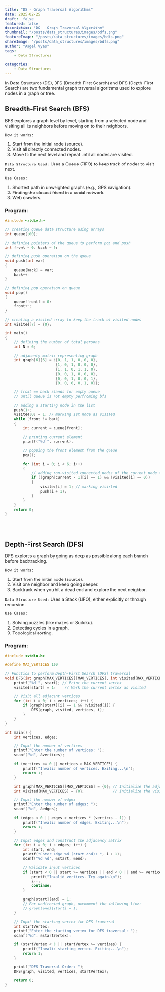 ```yaml
---
title: "DS - Graph Traversal Algorithms"
date: 2025-02-25
draft:  false
featured: false  
description: "DS - Graph Traversal Algorithm"
thumbnail: "/posts/data_structures/images/bdfs.png"
featureImage: "/posts/data_structures/images/bdfs.png" 
shareImage: "/posts/data_structures/images/bdfs.png"
author: "Angel Vyas"
tags:
    - Data Structures
          
categories:     
    - Data Structures
---
```

In Data Structures (DS), BFS (Breadth-First Search) and DFS (Depth-First Search) are two fundamental graph traversal algorithms used to explore nodes in a graph or tree.

 ## Breadth-First Search (BFS)
BFS explores a graph level by level, starting from a selected node and visiting all its neighbors before moving on to their neighbors.

`How it works:`
1. Start from the initial node (source).</br>
2. Visit all directly connected nodes.</br>
3. Move to the next level and repeat until all nodes are visited.

`Data Structure Used:`
Uses a Queue (FIFO) to keep track of nodes to visit next.

`Use Cases:` 
1. Shortest path in unweighted graphs (e.g., GPS navigation).
2. Finding the closest friend in a social network.
3. Web crawlers.

### Program:
```c
#include <stdio.h>

// creating queue data structure using arrays
int queue[100];

// defining pointers of the queue to perform pop and push
int front = 0, back = 0;

// defining push operation on the queue
void push(int var)
{
    queue[back] = var;
    back++;
}

// defining pop operation on queue
void pop()
{
    queue[front] = 0;
    front++;
}

// creating a visited array to keep the track of visited nodes
int visited[7] = {0};

int main()
{
    // defining the number of total persons
    int N = 6;

    // adjacenty matrix representing graph
    int graph[6][6] = {{0, 1, 1, 0, 0, 0},
                       {1, 0, 1, 0, 0, 0},
                       {1, 1, 0, 1, 1, 0},
                       {0, 0, 1, 0, 0, 0},
                       {0, 0, 1, 0, 0, 1},
                       {0, 0, 0, 0, 1, 0}};

    // front == back stands for empty queue
    // until queue is not empty perfroming bfs

    // adding a starting node in the list
    push(1);
    visited[0] = 1; // marking 1st node as visited
    while (front != back)
    {
        int current = queue[front];

        // printing current element
        printf("%d ", current);

        // popping the front element from the queue
        pop();

        for (int i = 0; i < 6; i++)
        {
            // adding non-visited connected nodes of the current node to the queue
            if ((graph[current - 1][i] == 1) && (visited[i] == 0))
            {
                visited[i] = 1; // marking visisted
                push(i + 1);
            }
        }
    }
    return 0;
}
```
</br>
</br>

## Depth-First Search (DFS)
DFS explores a graph by going as deep as possible along each branch before backtracking.

`How it works:`

1. Start from the initial node (source).
2. Visit one neighbor and keep going deeper.
3. Backtrack when you hit a dead end and explore the next neighbor.


`Data Structure Used:`
Uses a Stack (LIFO), either explicitly or through recursion.

`Use Cases:`
1. Solving puzzles (like mazes or Sudoku).
2. Detecting cycles in a graph.
3. Topological sorting.

### Program:
```c
#include <stdio.h>

#define MAX_VERTICES 100

// Function to perform Depth-First Search (DFS) traversal
void DFS(int graph[MAX_VERTICES][MAX_VERTICES], int visited[MAX_VERTICES], int vertices, int start) {
    printf("%d ", start); // Print the current vertex
    visited[start] = 1;    // Mark the current vertex as visited

    // Visit all adjacent vertices
    for (int i = 0; i < vertices; i++) {
        if (graph[start][i] == 1 && !visited[i]) {
            DFS(graph, visited, vertices, i);
        }
    }
}

int main() {
    int vertices, edges;

    // Input the number of vertices
    printf("Enter the number of vertices: ");
    scanf("%d", &vertices);

    if (vertices <= 0 || vertices > MAX_VERTICES) {
        printf("Invalid number of vertices. Exiting...\n");
        return 1;
    }

    int graph[MAX_VERTICES][MAX_VERTICES] = {0}; // Initialize the adjacency matrix with zeros
    int visited[MAX_VERTICES] = {0};             // Initialize the visited array with zeros

    // Input the number of edges
    printf("Enter the number of edges: ");
    scanf("%d", &edges);

    if (edges < 0 || edges > vertices * (vertices - 1)) {
        printf("Invalid number of edges. Exiting...\n");
        return 1;
    }

    // Input edges and construct the adjacency matrix
    for (int i = 0; i < edges; i++) {
        int start, end;
        printf("Enter edge %d (start end): ", i + 1);
        scanf("%d %d", &start, &end);

        // Validate input vertices
        if (start < 0 || start >= vertices || end < 0 || end >= vertices) {
            printf("Invalid vertices. Try again.\n");
            i--;
            continue;
        }

        graph[start][end] = 1;
        // For undirected graph, uncomment the following line:
        // graph[end][start] = 1;
    }

    // Input the starting vertex for DFS traversal
    int startVertex;
    printf("Enter the starting vertex for DFS traversal: ");
    scanf("%d", &startVertex);

    if (startVertex < 0 || startVertex >= vertices) {
        printf("Invalid starting vertex. Exiting...\n");
        return 1;
    }

    printf("DFS Traversal Order: ");
    DFS(graph, visited, vertices, startVertex);

    return 0;
}
```